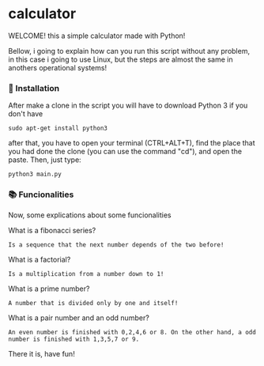 # calculator

WELCOME! 
this a simple calculator made with Python!

Bellow, i going to explain how can you run this script without any problem, in this case i going to use Linux, but the steps are almost the same in anothers operational systems!

### 🔧 Installation

After make a clone in the script you will have to download Python 3 if you don't have

```
sudo apt-get install python3
```
after that, you have to open your terminal (CTRL+ALT+T), find the place that you had done the clone (you can use the command "cd"), and open the paste. Then, just type:

```
python3 main.py
```

### 📚 Funcionalities 
Now, some explications about some funcionalities

What is a fibonacci series?
```
Is a sequence that the next number depends of the two before!

```

What is a factorial?
```
Is a multiplication from a number down to 1!

```
What is a prime number?
```
A number that is divided only by one and itself!

```
What is a pair number and an odd number?
```
An even number is finished with 0,2,4,6 or 8. On the other hand, a odd number is finished with 1,3,5,7 or 9. 

```
There it is, have fun!
